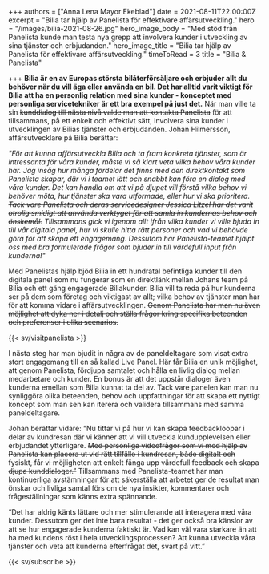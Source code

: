 +++
authors = ["Anna Lena Mayor Ekeblad"]
date = 2021-08-11T22:00:00Z
excerpt = "Bilia tar hjälp av Panelista för effektivare affärsutveckling."
hero = "/images/bilia-2021-08-26.jpg"
hero_image_body = "Med stöd från Panelista kunde man testa nya grepp att involvera kunder i utveckling av sina tjänster och erbjudanden."
hero_image_title = "Bilia tar hjälp av Panelista för effektivare affärsutveckling."
timeToRead = 3
title = "Bilia & Panelista"

+++
**Bilia är en av Europas största bilåterförsäljare och erbjuder allt du behöver när du vill äga eller använda en bil. Det har alltid varit viktigt för Bilia att ha en personlig relation med sina kunder - konceptet med personliga servicetekniker är ett bra exempel på just det.** När man ville ta sin ~~kunddialog till nästa nivå valde man att kontakta Panelista~~ för att tillsammans, på ett enkelt och effektivt sätt, involvera sina kunder i utvecklingen av Bilias tjänster och erbjudanden. Johan Hilmersson, affärsutvecklare på Bilia berättar:

_"För att kunna affärsutveckla Bilia och ta fram konkreta tjänster, som är intressanta för våra kunder, måste vi så klart veta vilka behov våra kunder har. Jag insåg hur många fördelar det finns med den direktkontakt som Panelista skapar, där vi i teamet lätt och snabbt kan föra en dialog med våra kunder. Det kan handla om att vi på djupet vill förstå vilka behov vi behöver möta, hur tjänster ska vara utformade, eller hur vi ska prioritera. ~~Tack vare Panelista och deras servicedesigner Jessica Litzel har det varit otrolig smidigt att använda verktyget för att samla in kundernas behov och önskemål.~~ Tillsammans gick vi igenom allt ifrån vilka kunder vi ville bjuda in till vår digitala panel, hur vi skulle hitta rätt personer och vad vi behövde göra för att skapa ett engagemang. Dessutom har Panelista-teamet hjälpt oss med bra formulerade frågor som bjuder in till värdefull input från kunderna!"_

Med Panelistas hjälp bjöd Bilia in ett hundratal befintliga kunder till den digitala panel som nu fungerar som en direktlänk mellan Johans team på Bilia och ett gäng engagerade Biliakunder. Bilia vill ta reda på hur kunderna ser på dem som företag och viktigast av allt; vilka behov av tjänster man har för att komma vidare i affärsutvecklingen. ~~Genom Panelista har man nu även möjlighet att dyka ner i detalj och ställa frågor kring specifika beteenden och preferenser i olika scenarios.~~

{{< sv/visitpanelista >}}

I nästa steg har man bjudit in några av de paneldeltagare som visat extra stort engagemang till en så kallad Live Panel. Här får Bilia en unik möjlighet, att genom Panelista, fördjupa samtalet och hålla en livlig dialog mellan medarbetare och kunder. En bonus är att det uppstår dialoger även kunderna emellan som Bilia kunnat ta del av. Tack vare panelen kan man nu synliggöra olika beteenden, behov och uppfattningar för att skapa ett nyttigt koncept som man sen kan iterera och validera tillsammans med samma paneldeltagare.

Johan berättar vidare: “Nu tittar vi på hur vi kan skapa feedbackloopar i delar av kundresan där vi känner att vi vill utveckla kundupplevelsen eller erbjudandet ytterligare. ~~Med personliga videofrågor som vi med hjälp av Panelista kan placera ut vid rätt tillfälle i kundresan, både digitalt och fysiskt, får vi möjligheten att enkelt fånga upp värdefull feedback och skapa djupa kunddialoger.”~~ Tillsammans med Panelista-teamet har man kontinuerliga avstämningar för att säkerställa att arbetet ger de resultat man önskar och livliga samtal förs om de nya insikter, kommentarer och frågeställningar som känns extra spännande.

“Det har aldrig känts lättare och mer stimulerande att interagera med våra kunder. Dessutom ger det inte bara resultat - det ger också bra känslor av att se hur engagerade kunderna faktiskt är. Vad kan väl vara starkare än att ha med kundens röst i hela utvecklingsprocessen? Att kunna utveckla våra tjänster och veta att kunderna efterfrågat det, svart på vitt.”

{{< sv/subscribe >}}